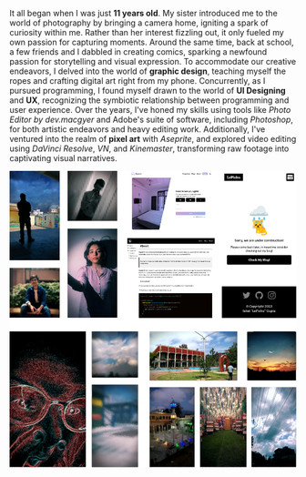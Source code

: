 It all began when I was just **11 years old**. My sister introduced me to the world of photography by bringing a camera home, igniting a spark of curiosity within me. Rather than her interest fizzling out, it only fueled my own passion for capturing moments. Around the same time, back at school, a few friends and I dabbled in creating comics, sparking a newfound passion for storytelling and visual expression. To accommodate our creative endeavors, I delved into the world of **graphic design**, teaching myself the ropes and crafting digital art right from my phone. Concurrently, as I pursued programming, I found myself drawn to the world of **UI Designing** and **UX**, recognizing the symbiotic relationship between programming and user experience. Over the years, I've honed my skills using tools like _Photo Editor by dev.macgyer_ and Adobe's suite of software, including _Photoshop_, for both artistic endeavors and heavy editing work. Additionally, I've ventured into the realm of **pixel art** with _Aseprite_, and explored video editing using _DaVinci Resolve_, _VN_, and _Kinemaster_, transforming raw footage into captivating visual narratives.

<img src="/images/full_resize.png" class="w-full my-8">
